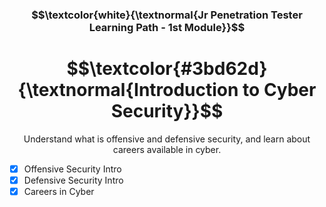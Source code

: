 <h3 align="center"> $$\textcolor{white}{\textnormal{Jr Penetration Tester Learning Path - 1st Module}}$$ </h3>

<h1 align="center"> $$\textcolor{#3bd62d}{\textnormal{Introduction to Cyber Security}}$$ </h1>

<p align="center">Understand what is offensive and defensive security, and learn about careers available in cyber.</p>

- [x] Offensive Security Intro
- [x] Defensive Security Intro
- [x] Careers in Cyber
